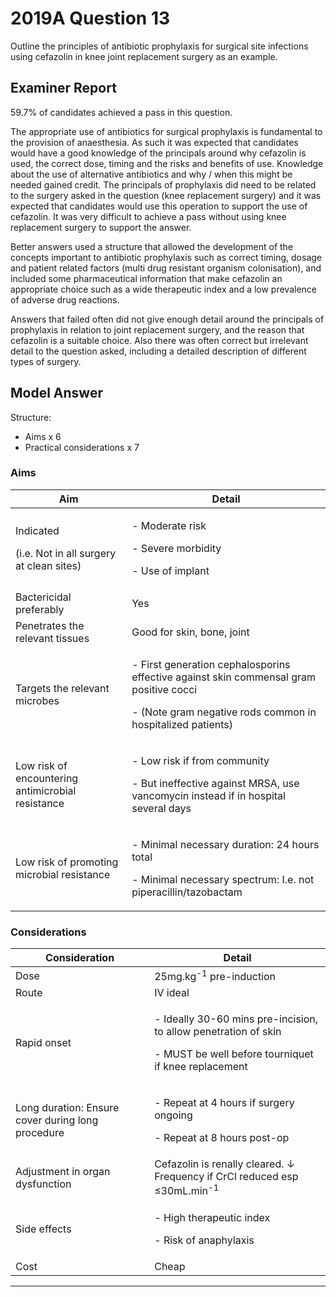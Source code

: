 # 2019A Question 13 
Outline the principles of antibiotic prophylaxis for surgical site infections using cefazolin in knee joint replacement surgery as an example.



## Examiner Report
59.7% of candidates achieved a pass in this question.

The appropriate use of antibiotics for surgical prophylaxis is fundamental to the provision of anaesthesia. As such it was expected that candidates would have a good knowledge of the principals around why cefazolin is used, the correct dose, timing and the risks and benefits of use. Knowledge about the use of alternative antibiotics and why / when this might be needed gained credit. The principals of prophylaxis did need to be related to the surgery asked in the question (knee replacement surgery) and it was expected that candidates would use this operation to support the use of cefazolin. It was very difficult to achieve a pass without using knee replacement surgery to support the answer.

Better answers used a structure that allowed the development of the concepts important to antibiotic prophylaxis such as correct timing, dosage and patient related factors (multi drug resistant organism colonisation), and included some pharmaceutical information that make cefazolin an appropriate choice such as a wide therapeutic index and a low prevalence of adverse drug reactions.

Answers that failed often did not give enough detail around the principals of prophylaxis in relation to joint replacement surgery, and the reason that cefazolin is a suitable choice. Also there was often correct but irrelevant detail to the question asked, including a detailed description of different types of surgery.

## Model Answer
Structure:
- Aims x 6
- Practical considerations x 7

### Aims

|Aim|Detail|
|--|--|
|<p>Indicated</p><p>(i.e. Not in all surgery at clean sites)</p>|<p>- Moderate risk</p><p>- Severe morbidity</p><p>- Use of implant</p>|
|Bactericidal preferably|Yes|
|Penetrates the relevant tissues|Good for skin, bone, joint|
|Targets the relevant microbes|<p>- First generation cephalosporins effective against skin commensal gram positive cocci</p><p>- (Note gram negative rods common in hospitalized patients)</p>|
|Low risk of encountering antimicrobial resistance|<p>- Low risk if from community</p><p>- But ineffective against MRSA, use vancomycin instead if in hospital several days</p>|
|Low risk of promoting microbial resistance|<p>- Minimal necessary duration: 24 hours total</p><p>- Minimal necessary spectrum: I.e. not piperacillin/tazobactam</p>|

### Considerations

|Consideration|Detail|
|--|--|
|Dose|25mg.kg<sup>-1</sup> pre-induction|
|Route|IV ideal|
|Rapid onset|<p>- Ideally 30-60 mins pre-incision, to allow penetration of skin</p><p>- MUST be well before tourniquet if knee replacement</p>|
|Long duration: Ensure cover during long procedure|<p>- Repeat at 4 hours if surgery ongoing</p><p>- Repeat at 8 hours post-op</p>|
|Adjustment in organ dysfunction|Cefazolin is renally cleared. ↓ Frequency if CrCl reduced esp ≤30mL.min<sup>-1</sup>|
|Side effects|<p>- High therapeutic index</p><p>- Risk of anaphylaxis</p>|
|Cost|Cheap|


--- 

